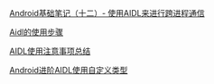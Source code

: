 [Android基础笔记（十二）- 使用AIDL来进行跨进程通信 ](https://blog.csdn.net/biezhihua/article/details/44283031)

[Aidl的使用步骤](https://www.cnblogs.com/yoyohong/p/5660406.html)

[AIDL使用注意事项总结 ](https://blog.csdn.net/loveBuZhiDao/article/details/79953696 )

[Android进阶AIDL使用自定义类型](https://blog.csdn.net/jzman/article/details/79846709)


